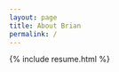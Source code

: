 ```yaml
---
layout: page
title: About Brian
permalink: /
---
```

<div class="fluid">
	{% include resume.html %}
</div>